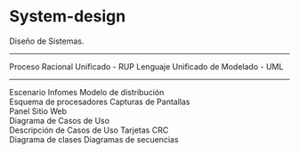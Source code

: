 # System-design

Diseño de Sistemas.

----------------------------------------

Proceso Racional Unificado - RUP
Lenguaje Unificado de Modelado - UML

----------------------------------------

Escenario
Infomes
Modelo de distribución	
Esquema de procesadores	
Capturas de Pantallas	
Panel Sitio Web	 
Diagrama de Casos de Uso	
Descripción de Casos de Uso	
Tarjetas CRC	
Diagrama de clases
Diagramas de secuencias
